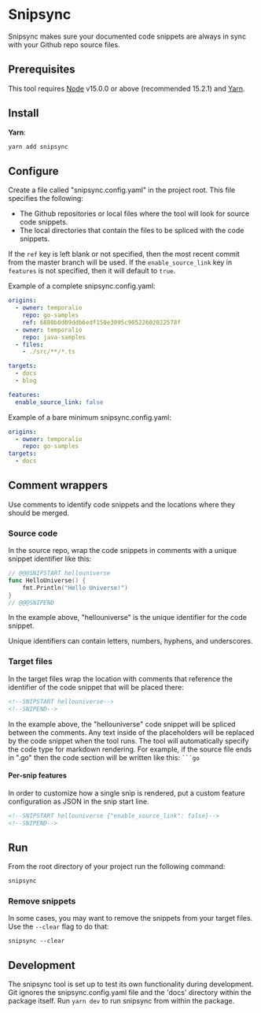 # Snipsync

Snipsync makes sure your documented code snippets are always in sync with your Github repo source files.

## Prerequisites

This tool requires [Node](https://nodejs.org/) v15.0.0 or above (recommended 15.2.1) and [Yarn](https://yarnpkg.com/).

## Install

**Yarn**:

```bash
yarn add snipsync
```

## Configure

Create a file called "snipsync.config.yaml" in the project root.
This file specifies the following:

- The Github repositories or local files where the tool will look for source code snippets.
- The local directories that contain the files to be spliced with the code snippets.

If the `ref` key is left blank or not specified, then the most recent commit from the master branch will be used.
If the `enable_source_link` key in `features` is not specified, then it will default to `true`.

Example of a complete snipsync.config.yaml:

```yaml
origins:
  - owner: temporalio
    repo: go-samples
    ref: 6880b0d09ddb6edf150e3095c90522602022578f
  - owner: temporalio
    repo: java-samples
  - files:
    - ./src/**/*.ts

targets:
  - docs
  - blog

features:
  enable_source_link: false
```

Example of a bare minimum snipsync.config.yaml:

```yaml
origins:
  - owner: temporalio
    repo: go-samples
targets:
  - docs
```

## Comment wrappers

Use comments to identify code snippets and the locations where they should be merged.

### Source code

In the source repo, wrap the code snippets in comments with a unique snippet identifier like this:

```go
// @@@SNIPSTART hellouniverse
func HelloUniverse() {
	fmt.Println("Hello Universe!")
}
// @@@SNIPEND
```

In the example above, "hellouniverse" is the unique identifier for the code snippet.

Unique identifiers can contain letters, numbers, hyphens, and underscores.

### Target files

In the target files wrap the location with comments that reference the identifier of the code snippet that will be placed there:

```md
<!--SNIPSTART hellouniverse-->
<!--SNIPEND-->
```

In the example above, the "hellouniverse" code snippet will be spliced between the comments.
Any text inside of the placeholders will be replaced by the code snippet when the tool runs.
The tool will automatically specify the code type for markdown rendering.
For example, if the source file ends in ".go" then the code section will be written like this: ` ```go `

#### Per-snip features

In order to customize how a single snip is rendered, put a custom feature configuration as JSON in the snip start line.

```md
<!--SNIPSTART hellouniverse {"enable_source_link": false}-->
<!--SNIPEND-->
```

## Run

From the root directory of your project run the following command:

```bash
snipsync
```

### Remove snippets

In some cases, you may want to remove the snippets from your target files.
Use the `--clear` flag to do that:

```
snipsync --clear
```

## Development

The snipsync tool is set up to test its own functionality during development.
Git ignores the snipsync.config.yaml file and the 'docs' directory within the package itself.
Run `yarn dev` to run snipsync from within the package.
